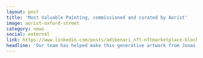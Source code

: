 ```yaml
---
layout: post
title: 'Most Valuable Painting, commissioned and curated by Aorist'
image: aorist-oxford-street
category: news
social: external
link: https://www.linkedin.com/posts/adibenari_nft-nftmarketplace-blockchain-activity-6919898096227241984-m4fi?utm_source=linkedin_share&utm_medium=member_desktop_web
headline: 'Our team has helped make this generative artwork from Jonas Lund a reality at W1 Curates in London'
---
```

